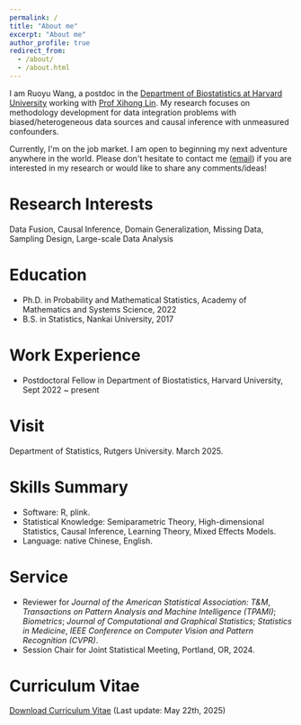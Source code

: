 ```yaml
---
permalink: /
title: "About me"
excerpt: "About me"
author_profile: true
redirect_from: 
  - /about/
  - /about.html
---
```


I am Ruoyu Wang, a postdoc in the [Department of Biostatistics at Harvard University]([https://sph.umich.edu/biostat/](https://hsph.harvard.edu/department/biostatistics/)) working with [Prof Xihong Lin]([https://sph.umich.edu/faculty-profiles/dempsey-walter.html] (https://hsph.harvard.edu/profile/xihong-lin/)). My research focuses on methodology development for data integration problems with biased/heterogeneous data sources and causal inference with unmeasured confounders.

Currently, I'm on the job market. I am open to beginning my next adventure anywhere in the world. Please don't hesitate to contact me ([email](mailto:ruoyuwang@hsph.harvard.edu)) if you are interested in my research or would like to share any comments/ideas! 

Research Interests
======
Data Fusion, Causal Inference, Domain Generalization, Missing Data, Sampling Design, Large-scale Data Analysis

Education
======
* Ph.D. in Probability and Mathematical Statistics, Academy of Mathematics and Systems Science, 2022
* B.S. in Statistics, Nankai University, 2017

Work Experience
========
* Postdoctoral Fellow in Department of Biostatistics, Harvard University, Sept 2022 ~ present

Visit
=====
Department of Statistics, Rutgers University. March 2025.

Skills Summary
======
* Software: R, plink.
* Statistical Knowledge: Semiparametric Theory, High-dimensional Statistics, Causal Inference, Learning Theory, Mixed Effects Models.
* Language: native Chinese, English.
  
Service
======
* Reviewer for *Journal of the American Statistical Association: T&M*, *Transactions on Pattern Analysis and Machine Intelligence (TPAMI)*; *Biometrics*; *Journal of Computational and Graphical Statistics*; *Statistics in Medicine*,  *IEEE Conference on Computer Vision and Pattern Recognition (CVPR)*.
* Session Chair for Joint Statistical Meeting, Portland, OR, 2024.

Curriculum Vitae 
======
[Download Curriculum Vitae](https://github.com/ruoyuwang-stats/ruoyuwang-stats.github.io/blob/master/CV-Ruoyu.pdf) (Last update: May 22th, 2025)
